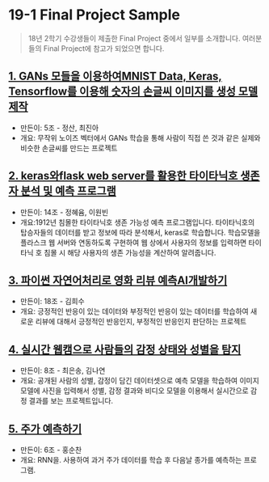 # 19-1 Final Project Sample
> 18년 2학기 수강생들이 제출한 Final Project 중에서 일부를 소개합니다. 여러분들의 Final Project에 참고가 되었으면 합니다. 

## [1. GANs 모들을 이용하여MNIST Data, Keras, Tensorflow를 이용해 숫자의 손글씨 이미지를 생성 모델 제작](https://github.com/idebtor/JoyAIx/tree/master/projectSamples2019-1/5%EC%A1%B0-MNIST%EC%83%9D%EC%84%B1(GAN))
-   만든이: 5조 - 정산, 최진아
-   개요: 무작위 노이즈 벡터에서 GANs 학습을 통해 사람이 직접 쓴 것과 같은 실제와 비슷한 손글씨를 만드는 프로젝트

## [2. keras와flask web server를 활용한 타이타닉호 생존자 분석 및 예측 프로그램](https://github.com/idebtor/JoyAIx/tree/master/projectSamples2019-1/14%EC%A1%B0-%ED%83%80%EC%9D%B4%ED%83%80%EB%8B%89%EC%83%9D%EC%A1%B4%EC%9E%90%EB%B6%84%EC%84%9D)
-   만든이: 14조 - 정혜윰, 이원빈
-   개요:1912년 침몰한 타이타닉호 생존 가능성 예측 프로그램입니다. 타이타닉호의 탑승자들의 데이터를 받고 정보에 따라 분석해서, keras로 학습합니다. 학습모델을 플라스크 웹 서버와 연동하도록 구현하여 웹 상에서 사용자의 정보를 입력하면 타이타닉 호 침몰 시 해당 사용자의 생존 가능성을 계산하여 알려줍니다.

## [3. 파이썬 자연어처리로 영화 리뷰 예측AI개발하기](https://github.com/idebtor/JoyAIx/tree/master/projectSamples2019-1/18%EC%A1%B0-%EC%97%AC%EB%A1%A0%EB%B0%98%EC%9D%91%EC%98%88%EC%B8%A1(NLTK))
-   만든이: 18조 - 김희수
-   개요: 긍정적인 반응이 있는 데이터와 부정적인 반응이 있는 데이터를 학습하여 새로운 리뷰에 대해서 긍정적인 반응인지, 부정적인 반응인지 판단하는 프로젝트

## [4. 실시간 웹캠으로 사람들의 감정 상태와 성별을 탐지](https://github.com/idebtor/JoyAIx/tree/master/projectSamples2019-1/8%EC%A1%B0-%EC%8B%A4%EC%8B%9C%EA%B0%84%EA%B0%90%EC%A0%95%EA%B3%BC%EC%84%B1%EB%B3%84%EC%9D%B8%EC%8B%9D)
-   만든이: 8조 - 최은송, 김나연
-   개요: 공개된 사람의 성별, 감정이 담긴 데이터셋으로 예측 모델을 학습하여 이미지 모델에 사진을 입력해서 성별, 감정 결과와 비디오 모델을 이용해서 실시간으로 감정 결과를 보는 프로젝트입니다.  

## [5. 주가 예측하기](https://github.com/idebtor/JoyAIx/tree/master/projectSamples2019-1/6%EC%A1%B0-%EC%A3%BC%EA%B0%80%EC%97%90%EC%B8%A1%ED%95%98%EA%B8%B0(RNN))
-   만든이: 6조 - 홍순찬
-   개요: RNN을. 사용하여 과거 주가 데이터를 학습 후 다음날 종가를 예측하는 프로그램.  



